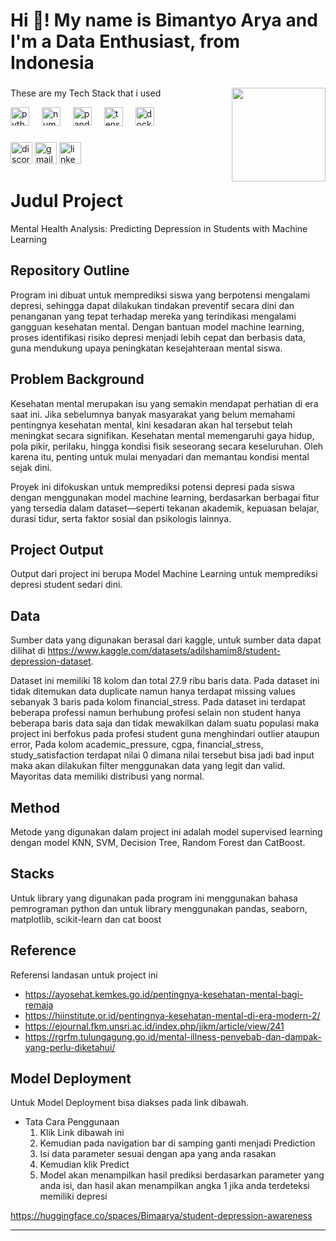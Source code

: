 <h1 align="left">Hi 👋! My name is Bimantyo Arya and I'm a Data Enthusiast, from Indonesia</h1>

###

<img align="right" height="150" src="https://media1.giphy.com/media/v1.Y2lkPTc5MGI3NjExMjNvcDI3dnFxODNkeTZwcGlscGk3N2xzNGJ0cXpzZTM0Yzl6cjdzciZlcD12MV9pbnRlcm5hbF9naWZfYnlfaWQmY3Q9Zw/OumCa12QC9CIvBe2c1/giphy.gif"  />

###
These are my Tech Stack that i used
<div align="left">
  <img src="https://cdn.jsdelivr.net/gh/devicons/devicon/icons/python/python-original.svg" height="30" alt="python logo"  />
  <img width="12" />
  <img src="https://cdn.jsdelivr.net/gh/devicons/devicon/icons/numpy/numpy-original.svg" height="30" alt="numpy logo"  />
  <img width="12" />
  <img src="https://cdn.jsdelivr.net/gh/devicons/devicon/icons/pandas/pandas-original.svg" height="30" alt="pandas logo"  />
  <img width="12" />
  <img src="https://cdn.jsdelivr.net/gh/devicons/devicon/icons/tensorflow/tensorflow-original.svg" height="30" alt="tensorflow logo"  />
  <img width="12" />
  <img src="https://cdn.jsdelivr.net/gh/devicons/devicon/icons/docker/docker-original.svg" height="30" alt="docker logo"  />
</div>

###

<div align="left">
  <img src="https://img.shields.io/static/v1?message=Discord&logo=discord&label=&color=7289DA&logoColor=white&labelColor=&style=for-the-badge" height="35" alt="discord logo"  />
  <img src="https://img.shields.io/static/v1?message=Gmail&logo=gmail&label=&color=D14836&logoColor=white&labelColor=&style=for-the-badge" height="35" alt="gmail logo"  />
  <img src="https://img.shields.io/static/v1?message=LinkedIn&logo=linkedin&label=&color=0077B5&logoColor=white&labelColor=&style=for-the-badge" height="35" alt="linkedin logo"(https://www.linkedin.com/in/bimantyoarya/)  />
</div>

###

# Judul Project
Mental Health Analysis: Predicting Depression in Students with Machine Learning

## Repository Outline
Program ini dibuat untuk memprediksi siswa yang berpotensi mengalami depresi, sehingga dapat dilakukan tindakan preventif secara dini dan penanganan yang tepat terhadap mereka yang terindikasi mengalami gangguan kesehatan mental. Dengan bantuan model machine learning, proses identifikasi risiko depresi menjadi lebih cepat dan berbasis data, guna mendukung upaya peningkatan kesejahteraan mental siswa.

## Problem Background
Kesehatan mental merupakan isu yang semakin mendapat perhatian di era saat ini. Jika sebelumnya banyak masyarakat yang belum memahami pentingnya kesehatan mental, kini kesadaran akan hal tersebut telah meningkat secara signifikan. Kesehatan mental memengaruhi gaya hidup, pola pikir, perilaku, hingga kondisi fisik seseorang secara keseluruhan. Oleh karena itu, penting untuk mulai menyadari dan memantau kondisi mental sejak dini.

Proyek ini difokuskan untuk memprediksi potensi depresi pada siswa dengan menggunakan model machine learning, berdasarkan berbagai fitur yang tersedia dalam dataset—seperti tekanan akademik, kepuasan belajar, durasi tidur, serta faktor sosial dan psikologis lainnya.

## Project Output
Output dari project ini berupa Model Machine Learning untuk memprediksi depresi student sedari dini.

## Data
Sumber data yang digunakan berasal dari kaggle, untuk sumber data dapat dilihat di https://www.kaggle.com/datasets/adilshamim8/student-depression-dataset. 

Dataset ini memiliki 18 kolom dan total 27.9 ribu baris data. Pada dataset ini tidak ditemukan data duplicate namun hanya terdapat missing values sebanyak 3 baris pada kolom financial_stress. Pada dataset ini terdapat beberapa professi namun berhubung profesi selain non student hanya beberapa baris data saja dan tidak mewakilkan dalam suatu populasi maka project ini berfokus pada profesi student guna menghindari outlier ataupun error, Pada kolom academic_pressure, cgpa, financial_stress, study_satisfaction terdapat nilai 0 dimana nilai tersebut bisa jadi bad input maka akan dilakukan filter menggunakan data yang legit dan valid. Mayoritas data memiliki distribusi yang normal.

## Method
Metode yang digunakan dalam project ini adalah model supervised learning dengan model KNN, SVM, Decision Tree, Random Forest dan CatBoost.

## Stacks
Untuk library yang digunakan pada program ini menggunakan bahasa pemrograman python dan untuk library menggunakan pandas, seaborn, matplotlib, scikit-learn dan cat boost

## Reference
Referensi landasan untuk project ini
- https://ayosehat.kemkes.go.id/pentingnya-kesehatan-mental-bagi-remaja
- https://hiinstitute.or.id/pentingnya-kesehatan-mental-di-era-modern-2/
- https://ejournal.fkm.unsri.ac.id/index.php/jikm/article/view/241
- https://rgrfm.tulungagung.go.id/mental-illness-penyebab-dan-dampak-yang-perlu-diketahui/

## Model Deployment
Untuk Model Deployment bisa diakses pada link dibawah. 

- Tata Cara Penggunaan
  1. Klik Link dibawah ini
  2. Kemudian pada navigation bar di samping ganti menjadi Prediction
  3. Isi data parameter sesuai dengan apa yang anda rasakan
  4. Kemudian klik Predict
  5. Model akan menampilkan hasil prediksi berdasarkan parameter yang anda isi, dan hasil akan menampilkan angka 1 jika anda terdeteksi memiliki depresi


https://huggingface.co/spaces/Bimaarya/student-depression-awareness

---
